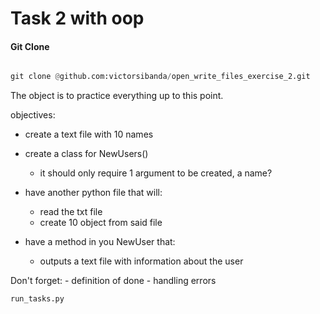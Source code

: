 # Task 2 with oop
#### Git Clone
```python

git clone @github.com:victorsibanda/open_write_files_exercise_2.git

```

The object is to practice everything up to this point. 

objectives: 
- create a text file with 10 names
- create a class for NewUsers()
    - it should only require 1 argument to be created, a name?
- have another python file that will:
    - read the txt file
    - create 10 object from said file

- have a method in you NewUser that:
    - outputs a text file with information about the user


Don't forget:
    - definition of done
    - handling errors 
    
```python
run_tasks.py
```